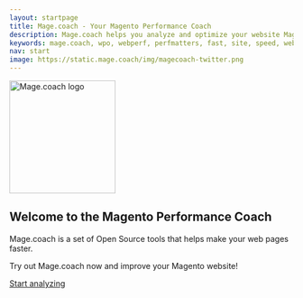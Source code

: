 ```yaml
---
layout: startpage
title: Mage.coach - Your Magento Performance Coach
description: Mage.coach helps you analyze and optimize your website Magento speed and performance!
keywords: mage.coach, wpo, webperf, perfmatters, fast, site, speed, web performance optimization, analyze, best practices, continous integration
nav: start
image: https://static.mage.coach/img/magecoach-twitter.png
---
```

<img src="{{site.static-url}}/img/coach/penguin_report.svg" class="pull-left img-big" alt="Mage.coach logo" width="188" height="200">

## Welcome to the Magento Performance Coach

Mage.coach is a set of Open Source tools that helps make your web pages faster.

Try out Mage.coach now and improve your Magento website!

<div class="btn">
  <a class="button button-primary" href="https://run.mage.coach" title="run.mage.coach">Start analyzing</a>
</div>
